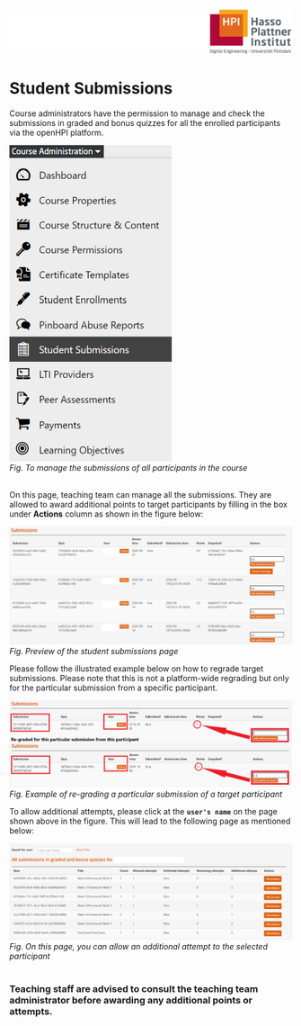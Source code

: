 ![HPI Logo](../../img/HPI_Logo.png)

# Student Submissions

Course administrators have the permission to manage and check the submissions in graded and bonus quizzes for all the enrolled participants via the openHPI platform.  

![Student Submission Admin](../../img/features/coursemanagement/student_submit.png)  
*Fig. To manage the submissions of all participants in the course*  
<br>

On this page, teaching team can manage all the submissions. They are allowed to award additional points to target participants by filling in the box under **Actions** column as shown in the figure below:  

![Student Submission](../../img/features/coursemanagement/st_submit.png)  
*Fig. Preview of the student submissions page*  

Please follow the illustrated example below on how to regrade target submissions. Please note that this is not a platform-wide regrading but only for the particular submission from a specific participant.  

![Regrade example](../../img/features/coursemanagement/regrade.png)  
*Fig. Example of re-grading a particular submission of a target participant*  


To allow additional attempts, please click at the **`user's name`** on the page shown above in the figure. This will lead to the following page as mentioned below:   

![Submission details](../../img/features/coursemanagement/st_en_submit.png)  
*Fig. On this page, you can allow an additional attempt to the selected participant*  
<br>  

### Teaching staff are advised to consult the teaching team administrator before awarding any additional points or attempts.
